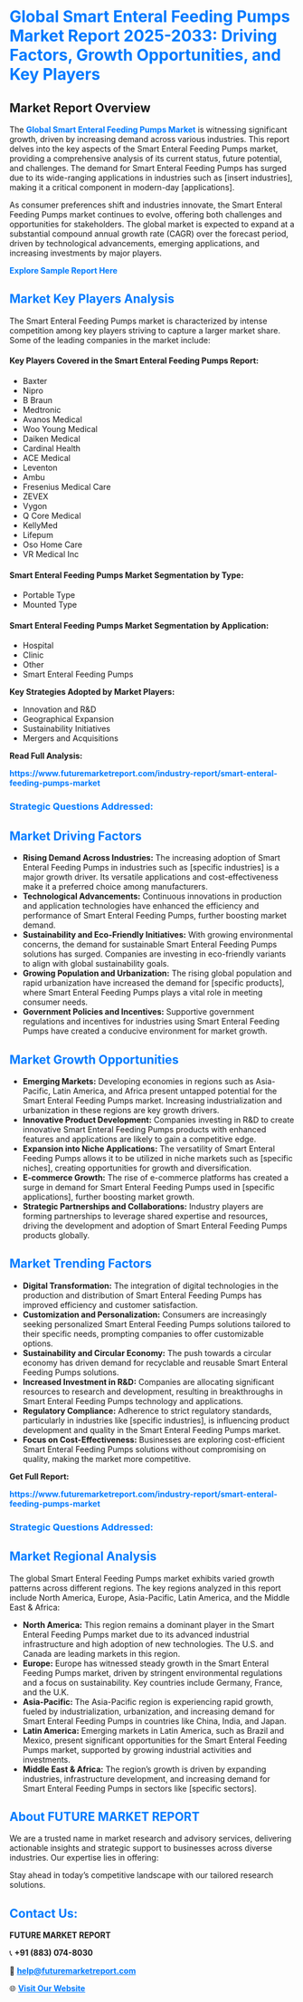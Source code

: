<h1 style="color: #007BFF;">Global Smart Enteral Feeding Pumps Market Report 2025-2033: Driving Factors, Growth Opportunities, and Key Players</h1>

<section id="overview">
<h2>Market Report Overview</h2>
<p>The <a href="https://www.futuremarketreport.com/industry-report/smart-enteral-feeding-pumps-market" style="color: #007BFF; text-decoration: none;"><strong>Global Smart Enteral Feeding Pumps Market</strong></a> is witnessing significant growth, driven by increasing demand across various industries. This report delves into the key aspects of the Smart Enteral Feeding Pumps market, providing a comprehensive analysis of its current status, future potential, and challenges. The demand for Smart Enteral Feeding Pumps has surged due to its wide-ranging applications in industries such as [insert industries], making it a critical component in modern-day [applications].</p>
<p>As consumer preferences shift and industries innovate, the Smart Enteral Feeding Pumps market continues to evolve, offering both challenges and opportunities for stakeholders. The global market is expected to expand at a substantial compound annual growth rate (CAGR) over the forecast period, driven by technological advancements, emerging applications, and increasing investments by major players.</p>
</section>

<section id="overview">
<p><a href="https://www.futuremarketreport.com/request-sample/reportId=127498" style="color: #007BFF; text-decoration: none;"><strong>Explore Sample Report Here</strong></a></p>
</section>

<section id="key-players">
<h2 style="color: #007BFF;">Market Key Players Analysis</h2>
<p>The Smart Enteral Feeding Pumps market is characterized by intense competition among key players striving to capture a larger market share. Some of the leading companies in the market include:</p>
<h4>Key Players Covered in the Smart Enteral Feeding Pumps Report:</h4>
<ul><li>Baxter</li><li>Nipro</li><li>B Braun</li><li>Medtronic</li><li>Avanos Medical</li><li>Woo Young Medical</li><li>Daiken Medical</li><li>Cardinal Health</li><li>ACE Medical</li><li>Leventon</li><li>Ambu</li><li>Fresenius Medical Care</li><li>ZEVEX</li><li>Vygon</li><li>Q Core Medical</li><li>KellyMed</li><li>Lifepum</li><li>Oso Home Care</li><li>VR Medical Inc</li></ul>
<h4>Smart Enteral Feeding Pumps Market Segmentation by Type:</h4>
<ul><li>Portable Type</li><li>Mounted Type</li></ul>

<h4>Smart Enteral Feeding Pumps Market Segmentation by Application:</h4>
<ul><li>Hospital</li><li>Clinic</li><li>Other</li><li>Smart Enteral Feeding Pumps</li></ul>
<p><strong>Key Strategies Adopted by Market Players:</strong></p>
<ul>
<li>Innovation and R&D</li>
<li>Geographical Expansion</li>
<li>Sustainability Initiatives</li>
<li>Mergers and Acquisitions</li>
</ul>
</section>

<section>
<p><strong>Read Full Analysis: </strong></p><a href="https://www.futuremarketreport.com/industry-report/smart-enteral-feeding-pumps-market" style="color: #007BFF; text-decoration: none;"><strong>https://www.futuremarketreport.com/industry-report/smart-enteral-feeding-pumps-market</strong></a>
<h3 style="color: #007BFF;">Strategic Questions Addressed:</h3>
</section>

<section id="driving-factors">
<h2 style="color: #007BFF;">Market Driving Factors</h2>
<ul>
<li><strong>Rising Demand Across Industries:</strong> The increasing adoption of Smart Enteral Feeding Pumps in industries such as [specific industries] is a major growth driver. Its versatile applications and cost-effectiveness make it a preferred choice among manufacturers.</li>
<li><strong>Technological Advancements:</strong> Continuous innovations in production and application technologies have enhanced the efficiency and performance of Smart Enteral Feeding Pumps, further boosting market demand.</li>
<li><strong>Sustainability and Eco-Friendly Initiatives:</strong> With growing environmental concerns, the demand for sustainable Smart Enteral Feeding Pumps solutions has surged. Companies are investing in eco-friendly variants to align with global sustainability goals.</li>
<li><strong>Growing Population and Urbanization:</strong> The rising global population and rapid urbanization have increased the demand for [specific products], where Smart Enteral Feeding Pumps plays a vital role in meeting consumer needs.</li>
<li><strong>Government Policies and Incentives:</strong> Supportive government regulations and incentives for industries using Smart Enteral Feeding Pumps have created a conducive environment for market growth.</li>
</ul>
</section>

<section id="growth-opportunities">
<h2 style="color: #007BFF;">Market Growth Opportunities</h2>
<ul>
<li><strong>Emerging Markets:</strong> Developing economies in regions such as Asia-Pacific, Latin America, and Africa present untapped potential for the Smart Enteral Feeding Pumps market. Increasing industrialization and urbanization in these regions are key growth drivers.</li>
<li><strong>Innovative Product Development:</strong> Companies investing in R&D to create innovative Smart Enteral Feeding Pumps products with enhanced features and applications are likely to gain a competitive edge.</li>
<li><strong>Expansion into Niche Applications:</strong> The versatility of Smart Enteral Feeding Pumps allows it to be utilized in niche markets such as [specific niches], creating opportunities for growth and diversification.</li>
<li><strong>E-commerce Growth:</strong> The rise of e-commerce platforms has created a surge in demand for Smart Enteral Feeding Pumps used in [specific applications], further boosting market growth.</li>
<li><strong>Strategic Partnerships and Collaborations:</strong> Industry players are forming partnerships to leverage shared expertise and resources, driving the development and adoption of Smart Enteral Feeding Pumps products globally.</li>
</ul>
</section>

<section id="trending-factors">
<h2 style="color: #007BFF;">Market Trending Factors</h2>
<ul>
<li><strong>Digital Transformation:</strong> The integration of digital technologies in the production and distribution of Smart Enteral Feeding Pumps has improved efficiency and customer satisfaction.</li>
<li><strong>Customization and Personalization:</strong> Consumers are increasingly seeking personalized Smart Enteral Feeding Pumps solutions tailored to their specific needs, prompting companies to offer customizable options.</li>
<li><strong>Sustainability and Circular Economy:</strong> The push towards a circular economy has driven demand for recyclable and reusable Smart Enteral Feeding Pumps solutions.</li>
<li><strong>Increased Investment in R&D:</strong> Companies are allocating significant resources to research and development, resulting in breakthroughs in Smart Enteral Feeding Pumps technology and applications.</li>
<li><strong>Regulatory Compliance:</strong> Adherence to strict regulatory standards, particularly in industries like [specific industries], is influencing product development and quality in the Smart Enteral Feeding Pumps market.</li>
<li><strong>Focus on Cost-Effectiveness:</strong> Businesses are exploring cost-efficient Smart Enteral Feeding Pumps solutions without compromising on quality, making the market more competitive.</li>
</ul>
</section>

<section>
<p><strong>Get Full Report: </strong></p><a href="https://www.futuremarketreport.com/industry-report/smart-enteral-feeding-pumps-market" style="color: #007BFF; text-decoration: none;"><strong>https://www.futuremarketreport.com/industry-report/smart-enteral-feeding-pumps-market</strong></a>
<h3 style="color: #007BFF;">Strategic Questions Addressed:</h3>
</section>


<section id="regional-analysis">
<h2 style="color: #007BFF;">Market Regional Analysis</h2>
<p>The global Smart Enteral Feeding Pumps market exhibits varied growth patterns across different regions. The key regions analyzed in this report include North America, Europe, Asia-Pacific, Latin America, and the Middle East & Africa:</p>
<ul>
<li><strong>North America:</strong> This region remains a dominant player in the Smart Enteral Feeding Pumps market due to its advanced industrial infrastructure and high adoption of new technologies. The U.S. and Canada are leading markets in this region.</li>
<li><strong>Europe:</strong> Europe has witnessed steady growth in the Smart Enteral Feeding Pumps market, driven by stringent environmental regulations and a focus on sustainability. Key countries include Germany, France, and the U.K.</li>
<li><strong>Asia-Pacific:</strong> The Asia-Pacific region is experiencing rapid growth, fueled by industrialization, urbanization, and increasing demand for Smart Enteral Feeding Pumps in countries like China, India, and Japan.</li>
<li><strong>Latin America:</strong> Emerging markets in Latin America, such as Brazil and Mexico, present significant opportunities for the Smart Enteral Feeding Pumps market, supported by growing industrial activities and investments.</li>
<li><strong>Middle East & Africa:</strong> The region’s growth is driven by expanding industries, infrastructure development, and increasing demand for Smart Enteral Feeding Pumps in sectors like [specific sectors].</li>
</ul>
</section>

<footer>
<h2 style="color: #007BFF;">About FUTURE MARKET REPORT</h2>
<p>We are a trusted name in market research and advisory services, delivering actionable insights and strategic support to businesses across diverse industries. Our expertise lies in offering:</p>

<p>Stay ahead in today’s competitive landscape with our tailored research solutions.</p>

<h2 style="color: #007BFF;">Contact Us:</h2>
<p><strong>FUTURE MARKET REPORT</strong></p>
<p>📞 <strong>+91 (883) 074-8030</strong></p>
<p>📧 <strong><a href="mailto:help@futuremarketreport.com" style="color: #007BFF;">help@futuremarketreport.com</a></strong></p>
<p>🌐 <strong><a href="https://www.futuremarketreport.com/" style="color: #007BFF;">Visit Our Website</a></strong></p>
</footer>